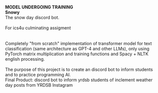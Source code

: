**MODEL UNDERGOING TRAINING**
<br/>
**Snowy**
<br/>
The snow day discord bot. 
<br/>
<br/>
For ics4u culminating assigment
<br/>
<br/>
<br/>
Completely "from scratch" implementation of transformer model for text classification (same architecture as GPT-4 and other LLMs), only using PyTorch matrix multiplication and training functions and Spacy + NLTK english processing.
<br/>
<br/>
The purpose of this project is to create an discord bot to inform students and to practice programming AI.
<br/>
Final Product: discord bot to inform yrdsb students of inclement weather day posts from YRDSB Instagram
